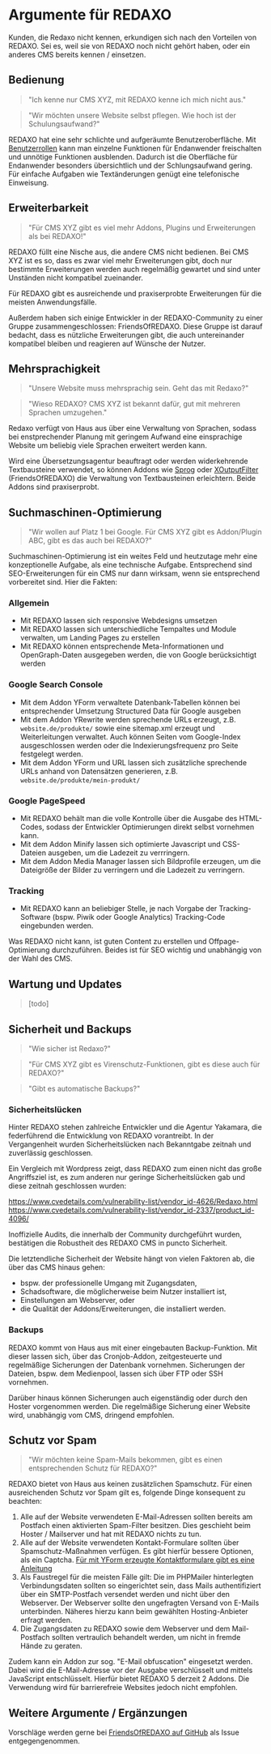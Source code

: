 # Argumente für REDAXO

Kunden, die Redaxo nicht kennen, erkundigen sich nach den Vorteilen von REDAXO. Sei es, weil sie von REDAXO noch nicht gehört haben, oder ein anderes CMS bereits kennen / einsetzen.

## Bedienung

> "Ich kenne nur CMS XYZ, mit REDAXO kenne ich mich nicht aus." 

> "Wir möchten unsere Website selbst pflegen. Wie hoch ist der Schulungsaufwand?"

REDAXO hat eine sehr schlichte und aufgeräumte Benutzeroberfläche. Mit [Benutzerrollen](https://redaxo.org/doku/master/benutzerverwaltung) kann man einzelne Funktionen für Endanwender freischalten und unnötige Funktionen ausblenden. Dadurch ist die Oberfläche für Endanwender besonders übersichtlich und der Schlungsaufwand gering. Für einfache Aufgaben wie Textänderungen genügt eine telefonische Einweisung.

## Erweiterbarkeit

> "Für CMS XYZ gibt es viel mehr Addons, Plugins und Erweiterungen als bei REDAXO!"

REDAXO füllt eine Nische aus, die andere CMS nicht bedienen. Bei CMS XYZ ist es so, dass es zwar viel mehr Erweiterungen gibt, doch nur bestimmte Erweiterungen werden auch regelmäßig gewartet und sind unter Unständen nicht kompatibel zueinander.

Für REDAXO gibt es ausreichende und praxiserprobte Erweiterungen für die meisten Anwendungsfälle. 

Außerdem haben sich einige Entwickler in der REDAXO-Community zu einer Gruppe zusammengeschlossen: FriendsOfREDAXO. Diese Gruppe ist darauf bedacht, dass es nützliche Erweiterungen gibt, die auch untereinander kompatibel bleiben und reagieren auf Wünsche der Nutzer.

## Mehrsprachigkeit

> "Unsere Website muss mehrsprachig sein. Geht das mit Redaxo?" 

> "Wieso REDAXO? CMS XYZ ist bekannt dafür, gut mit mehreren Sprachen umzugehen."

Redaxo verfügt von Haus aus über eine Verwaltung von Sprachen, sodass bei enstprechender Planung mit geringem Aufwand eine einsprachige Website um beliebig viele Sprachen erweitert werden kann. 

Wird eine Übersetzungsagentur beauftragt oder werden widerkehrende Textbausteine verwendet, so können Addons wie [Sprog](https://github.com/tbaddade/redaxo_sprog) oder [XOutputFilter](https://github.com/FriendsOfREDAXO/xoutputfilter) (FriendsOfREDAXO) die Verwaltung von Textbausteinen erleichtern. Beide Addons sind praxiserprobt.

## Suchmaschinen-Optimierung

> "Wir wollen auf Platz 1 bei Google. Für CMS XYZ gibt es Addon/Plugin ABC, gibt es das auch bei REDAXO?"

Suchmaschinen-Optimierung ist ein weites Feld und heutzutage mehr eine konzeptionelle Aufgabe, als eine technische Aufgabe. Entsprechend sind SEO-Erweiterungen für ein CMS nur dann wirksam, wenn sie entsprechend vorbereitet sind. Hier die Fakten:

### Allgemein
* Mit REDAXO lassen sich responsive Webdesigns umsetzen
* Mit REDAXO lassen sich unterschiedliche Tempaltes und Module verwalten, um Landing Pages zu erstellen
* Mit REDAXO können entsprechende Meta-Informationen und OpenGraph-Daten ausgegeben werden, die von Google berücksichtigt werden

### Google Search Console
* Mit dem Addon YForm verwaltete Datenbank-Tabellen können bei entsprechender Umsetzung Structured Data für Google ausgeben
* Mit dem Addon YRewrite werden sprechende URLs erzeugt, z.B. `website.de/produkte/` sowie eine sitemap.xml erzeugt und Weiterleitungen verwaltet. Auch können Seiten vom Google-Index ausgeschlossen werden oder die Indexierungsfrequenz pro Seite festgelegt werden.
* Mit dem Addon YForm und URL lassen sich zusätzliche sprechende URLs anhand von Datensätzen generieren, z.B. `website.de/produkte/mein-produkt/`

### Google PageSpeed 
* Mit REDAXO behält man die volle Kontrolle über die Ausgabe des HTML-Codes, sodass der Entwickler Optimierungen direkt selbst vornehmen kann. 
* Mit dem Addon Minify lassen sich optimierte Javascript und CSS-Dateien ausgeben, um die Ladezeit zu verrringern.
* Mit dem Addon Media Manager lassen sich Bildprofile erzeugen, um die Dateigröße der Bilder zu verringern und die Ladezeit zu verringern.

### Tracking
* Mit REDAXO kann an beliebiger Stelle, je nach Vorgabe der Tracking-Software (bspw. Piwik oder Google Analytics) Tracking-Code eingebunden werden.

Was REDAXO nicht kann, ist guten Content zu erstellen und Offpage-Optimierung durchzuführen. Beides ist für SEO wichtig und unabhängig von der Wahl des CMS.

## Wartung und Updates

> [todo]

## Sicherheit und Backups

> "Wie sicher ist Redaxo?" 

> "Für CMS XYZ gibt es Virenschutz-Funktionen, gibt es diese auch für REDAXO?"

> "Gibt es automatische Backups?"

### Sicherheitslücken 
Hinter REDAXO stehen zahlreiche Entwickler und die Agentur Yakamara, die federführend die Entwicklung von REDAXO vorantreibt. In der Vergangenheit wurden Sicherheitslücken nach Bekanntgabe zeitnah und zuverlässig geschlossen.

Ein Vergleich mit Wordpress zeigt, dass REDAXO zum einen nicht das große Angriffsziel ist, es zum anderen nur geringe Sicherheitslücken gab und diese zeitnah geschlossen wurden:

https://www.cvedetails.com/vulnerability-list/vendor_id-4626/Redaxo.html
https://www.cvedetails.com/vulnerability-list/vendor_id-2337/product_id-4096/

Inoffizielle Audits, die innerhalb der Community durchgeführt wurden, bestätigen die Robustheit des REDAXO CMS in puncto Sicherheit.

Die letztendliche Sicherheit der Website hängt von vielen Faktoren ab, die über das CMS hinaus gehen:
* bspw. der professionelle Umgang mit Zugangsdaten,
* Schadsoftware, die möglicherweise beim Nutzer installiert ist,
* Einstellungen am Webserver, oder 
* die Qualität der Addons/Erweiterungen, die installiert werden.

### Backups

REDAXO kommt von Haus aus mit einer eingebauten Backup-Funktion. Mit dieser lassen sich, über das Cronjob-Addon, zeitgesteuerte und regelmäßige Sicherungen der Datenbank vornehmen. Sicherungen der Dateien, bspw. dem Medienpool, lassen sich über FTP oder SSH vornehmen. 

Darüber hinaus können Sicherungen auch eigenständig oder durch den Hoster vorgenommen werden. Die regelmäßige Sicherung einer Website wird, unabhängig vom CMS, dringend empfohlen.

## Schutz vor Spam

> "Wir möchten keine Spam-Mails bekommen, gibt es einen entsprechenden Schutz für REDAXO?"

REDAXO bietet von Haus aus keinen zusätzlichen Spamschutz. Für einen ausreichenden Schutz vor Spam gilt es, folgende Dinge konsequent zu beachten:

1. Alle auf der Website verwendeten E-Mail-Adressen sollten bereits am Postfach einen aktivierten Spam-Filter besitzen. Dies geschieht beim Hoster / Mailserver und hat mit REDAXO nichts zu tun.
2. Alle auf der Website verwendeten Kontakt-Formulare sollten über Spamschutz-Maßnahmen verfügen. Es gibt hierfür bessere Optionen, als ein Captcha. [Für mit YForm erzeugte Kontaktformulare gibt es eine Anleitung](https://github.com/yakamara/redaxo_yform_docs/blob/master/de_de/demo_kontakt-spamschutz.md)
3. Als Faustregel für die meisten Fälle gilt: Die im PHPMailer hinterlegten Verbindungsdaten sollten so eingerichtet sein, dass Mails authentifiziert über ein SMTP-Postfach versendet werden und nicht über den Webserver. Der Webserver sollte den ungefragten Versand von E-Mails unterbinden. Näheres hierzu kann beim gewählten Hosting-Anbieter erfragt werden. 
4. Die Zugangsdaten zu REDAXO sowie dem Webserver und dem Mail-Postfach sollten vertraulich behandelt werden, um nicht in fremde Hände zu geraten.

Zudem kann ein Addon zur sog. "E-Mail obfuscation" eingesetzt werden. Dabei wird die E-Mail-Adresse vor der Ausgabe verschlüsselt und mittels JavaScript entschlüsselt. Hierfür bietet REDAXO 5 derzeit 2 Addons. Die Verwendung wird für barrierefreie Websites jedoch nicht empfohlen.

## Weitere Argumente / Ergänzungen

Vorschläge werden gerne bei [FriendsOfREDAXO auf GitHub](https://github.com/FriendsOfREDAXO/tricks/issues/) als Issue entgegengenommen.
